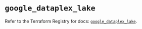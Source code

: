 # `google_dataplex_lake`

Refer to the Terraform Registry for docs: [`google_dataplex_lake`](https://registry.terraform.io/providers/hashicorp/google/6.49.3/docs/resources/dataplex_lake).
